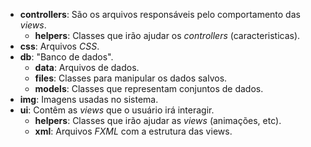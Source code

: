 - **controllers**: São os arquivos responsáveis pelo comportamento das *views*.
  - **helpers**: Classes que irão ajudar os *controllers* (caracteristicas).
- **css**: Arquivos *CSS*.
- **db**: "Banco de dados".
  - **data**: Arquivos de dados.
  - **files**: Classes para manipular os dados salvos.
  - **models**: Classes que representam conjuntos de dados.
- **img**: Imagens usadas no sistema.
- **ui**: Contêm as *views* que o usuário irá interagir.
  - **helpers**: Classes que irão ajudar as *views* (animações, etc).
  - **xml**: Arquivos *FXML* com a estrutura das views.